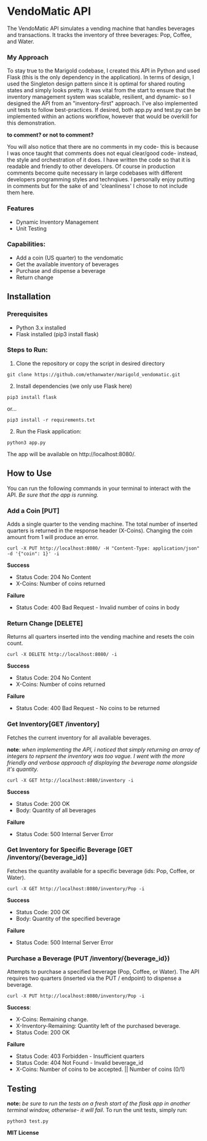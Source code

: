 
# VendoMatic API
The VendoMatic API simulates a vending machine that handles beverages and transactions. It tracks the inventory of three beverages: Pop, Coffee, and Water.

### My Approach
To stay true to the Marigold codebase, I created this API in Python and used Flask (this is the only dependency in the application). In terms of design, I used the Singleton design pattern since it is optimal for shared routing states and simply looks pretty. It was vital from the start to ensure that the inventory management system was scalable, resilient, and dynamic- so I designed the API from an "inventory-first" approach. I've also implemented unit tests to follow best-practices. If desired, both app.py and test.py can be implemented within an actions workflow, however that would be overkill for this demonstration. 

**to comment? or not to comment?** 

You will also notice that there are no comments in my code- this is because I was once taught that comments does not equal clear/good code- instead, the style and orchestration of it does. I have written the code so that it is readable and friendly to other developers. Of course in production comments become quite necessary in large codebases with different developers programming styles and technqiues. I personally enjoy putting in comments but for the sake of and 'cleanliness' I chose to not include them here.

### Features
- Dynamic Inventory Management
- Unit Testing

### Capabilities:
- Add a coin (US quarter) to the vendomatic
- Get the available inventory of beverages
- Purchase and dispense a beverage
- Return change

## Installation

### Prerequisites
- Python 3.x installed
- Flask installed (pip3 install flask) 


### Steps to Run:
1. Clone the repository or copy the script in desired directory
```
git clone https://github.com/ethanwater/marigold_vendomatic.git
```
2. Install dependencies (we only use Flask here)
```
pip3 install flask
```
or...
```
pip3 install -r requirements.txt
```
2. Run the Flask application:
```
python3 app.py
```
The app will be available on http://localhost:8080/.

## How to Use
You can run the following commands in your terminal to interact with the API. *Be sure that the app is running.*

### Add a Coin [PUT]
Adds a single quarter to the vending machine. The total number of inserted quarters is returned in the response header (X-Coins).
Changing the coin amount from 1 will produce an error.
```
curl -X PUT http://localhost:8080/ -H "Content-Type: application/json" -d '{"coin": 1}' -i
```
**Success**
* Status Code: 204 No Content
* X-Coins: Number of coins returned


**Failure**
- Status Code: 400 Bad Request - Invalid number of coins in body

### Return Change [DELETE]
Returns all quarters inserted into the vending machine and resets the coin count.
```
curl -X DELETE http://localhost:8080/ -i
```
**Success**
* Status Code: 204 No Content
* X-Coins: Number of coins returned
  
**Failure**
- Status Code: 400 Bad Request - No coins to be returned


### Get Inventory[GET /inventory]
Fetches the current inventory for all available beverages.

**note**: *when implementing the API, i noticed that simply returning an array of integers to reprsent the inventory was too vague. I went with the more friendly and verbose approach of displaying the beverage name alongside it's quantity.*
```
curl -X GET http://localhost:8080/inventory -i
```
**Success**
* Status Code: 200 OK
* Body: Quantity of all beverages
  
**Failure**
- Status Code: 500 Internal Server Error


### Get Inventory for Specific Beverage [GET /inventory/{beverage_id}]
Fetches the quantity available for a specific beverage (ids: Pop, Coffee, or Water).
```
curl -X GET http://localhost:8080/inventory/Pop -i
```
**Success**
* Status Code: 200 OK
* Body: Quantity of the specified beverage
  
**Failure**
- Status Code: 500 Internal Server Error

### Purchase a Beverage (PUT /inventory/{beverage_id})
Attempts to purchase a specified beverage (Pop, Coffee, or Water). The API requires two quarters (inserted via the PUT / endpoint) to dispense a beverage.

```
curl -X PUT http://localhost:8080/inventory/Pop -i
```
**Success**:
- X-Coins: Remaining change.
- X-Inventory-Remaining: Quantity left of the purchased beverage.
- Status Code: 200 OK

**Failure**
- Status Code: 403 Forbidden - Insufficient quarters
- Status Code: 404 Not Found - Invalid beverage_id
- X-Coins: Number of coins to be accepted. || Number of coins (0/1)




## Testing
**note:** *be sure to run the tests on a fresh start of the flask app in another terminal window, otherwise- it will fail*.
To run the unit tests, simply run:
```
python3 test.py
```


**MIT License**
